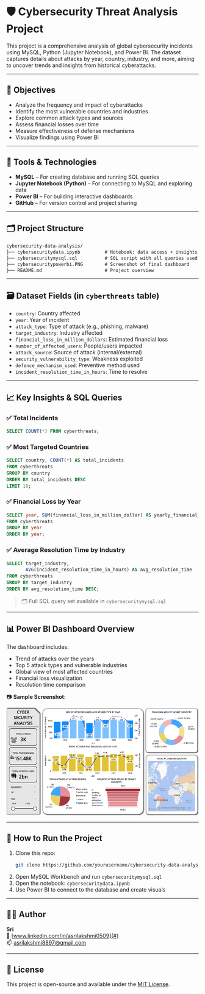 
# 🛡️ Cybersecurity Threat Analysis Project

This project is a comprehensive analysis of global cybersecurity incidents using MySQL, Python (Jupyter Notebook), and Power BI. The dataset captures details about attacks by year, country, industry, and more, aiming to uncover trends and insights from historical cyberattacks.

---

## 📌 Objectives

- Analyze the frequency and impact of cyberattacks
- Identify the most vulnerable countries and industries
- Explore common attack types and sources
- Assess financial losses over time
- Measure effectiveness of defense mechanisms
- Visualize findings using Power BI

---

## 🧰 Tools & Technologies

- **MySQL** – For creating database and running SQL queries
- **Jupyter Notebook (Python)** – For connecting to MySQL and exploring data
- **Power BI** – For building interactive dashboards
- **GitHub** – For version control and project sharing

---

## 🗂️ Project Structure

```
cybersecurity-data-analysis/
├── cybersecuritydata.ipynb         # Notebook: data access + insights
├── cybersecuritymysql.sql          # SQL script with all queries used
├── cybersecuritypowerbi.PNG        # Screenshot of final dashboard
├── README.md                       # Project overview
```

---

## 🗃️ Dataset Fields (in `cyberthreats` table)

- `country`: Country affected
- `year`: Year of incident
- `attack_type`: Type of attack (e.g., phishing, malware)
- `target_industry`: Industry affected
- `financial_loss_in_million_dollars`: Estimated financial loss
- `number_of_affected_users`: People/users impacted
- `attack_source`: Source of attack (internal/external)
- `security_vulnerability_type`: Weakness exploited
- `defence_mechanism_used`: Preventive method used
- `incident_resolution_time_in_hours`: Time to resolve

---

## 📈 Key Insights & SQL Queries

### ✅ Total Incidents
```sql
SELECT COUNT(*) FROM cyberthreats;
```

### ✅ Most Targeted Countries
```sql
SELECT country, COUNT(*) AS total_incidents
FROM cyberthreats
GROUP BY country
ORDER BY total_incidents DESC
LIMIT 10;
```

### ✅ Financial Loss by Year
```sql
SELECT year, SUM(financial_loss_in_million_dollar) AS yearly_financial_loss
FROM cyberthreats
GROUP BY year
ORDER BY year;
```

### ✅ Average Resolution Time by Industry
```sql
SELECT target_industry,
       AVG(incident_resolution_time_in_hours) AS avg_resolution_time
FROM cyberthreats
GROUP BY target_industry
ORDER BY avg_resolution_time DESC;
```

> 🗂 Full SQL query set available in `cybersecuritymysql.sql`

---

## 📊 Power BI Dashboard Overview

The dashboard includes:

- Trend of attacks over the years  
- Top 5 attack types and vulnerable industries  
- Global view of most affected countries  
- Financial loss visualization  
- Resolution time comparison  

📷 **Sample Screenshot**:

![Power BI Dashboard](cybersecuritypowerbi.PNG)

---

## 📁 How to Run the Project

1. Clone this repo:
   ```bash
   git clone https://github.com/yourusername/cybersecurity-data-analysis.git
   ```
2. Open MySQL Workbench and run `cybersecuritymysql.sql`
3. Open the notebook: `cybersecuritydata.ipynb`
4. Use Power BI to connect to the database and create visuals

---

## 🙋‍♂️ Author

**Sri**  
🔗 [www.linkedin.com/in/asrilakshmi0509](#)  
📫 asrilakshmi8897@gmail.com

---

## 📄 License

This project is open-source and available under the [MIT License](LICENSE).
